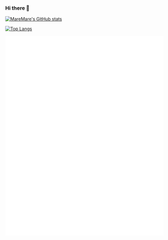 ### Hi there 👋

[![MareMare's GitHub stats](https://github-readme-stats.vercel.app/api?username=MareMare&theme=github_dark&count_private=true&show_icons=true&hide=stars,contribs)](https://github.com/MareMare)

[![Top Langs](https://github-readme-stats.vercel.app/api/top-langs/?username=MareMare&theme=github_dark&layout=compact&langs_count=10)](https://github.com/MareMare)

![📊 Metrics](/github-metrics.svg)

<!--
[![Metrics](https://metrics.lecoq.io/MareMare?template=classic&base.header=0&base.activity=0&base.community=0&followup=1&achievements=1&base.indepth=false&base.hireable=false&followup.sections=repositories&followup.indepth=false&followup.archived=true&achievements.threshold=C&achievements.secrets=true&achievements.display=compact&achievements.limit=0&config.timezone=Asia%2FTokyo)](https://github.com/MareMare)
-->

<!-- 📊
### Hi there 👋

**MareMare/MareMare** is a ✨ _special_ ✨ repository because its `README.md` (this file) appears on your GitHub profile.
Here are some ideas to get you started:

- 🔭 I’m currently working on ...
- 🌱 I’m currently learning ...
- 👯 I’m looking to collaborate on ...
- 🤔 I’m looking for help with ...
- 💬 Ask me about ...
- 📫 How to reach me: ...
- 😄 Pronouns: ...
- ⚡ Fun fact: ...
-->

<!--
### Hi there 👋

- 👋 Hi, I’m @MareMare
- 👀 I’m interested in ...
- 🌱 I’m currently learning ...
- 💞️ I’m looking to collaborate on ...
- 📫 How to reach me ...
-->
